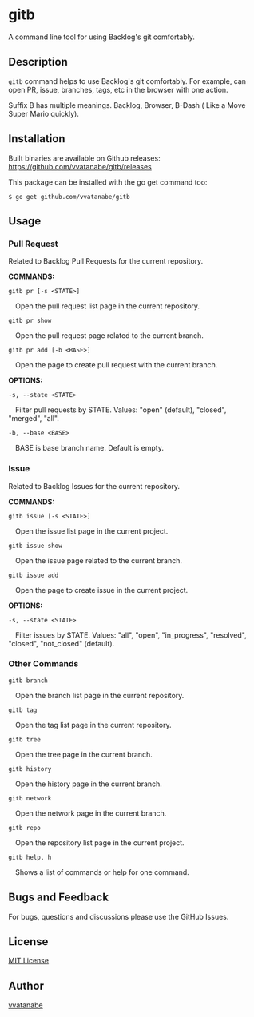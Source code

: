 # gitb

A command line tool for using Backlog's git comfortably.

## Description

`gitb` command helps to use Backlog's git comfortably. For example, can open PR, issue, branches, tags, etc in the browser with one action.

Suffix B has multiple meanings. Backlog, Browser, B-Dash (
Like a Move Super Mario quickly).

## Installation

Built binaries are available on Github releases:  
https://github.com/vvatanabe/gitb/releases

This package can be installed with the go get command too:

`$ go get github.com/vvatanabe/gitb`

## Usage

### Pull Request

Related to Backlog Pull Requests for the current repository.

__COMMANDS:__

`gitb pr [-s <STATE>]`

&emsp;Open the pull request list page in the current repository.

`gitb pr show`

&emsp;Open the pull request page related to the current branch.

`gitb pr add [-b <BASE>]`

&emsp;Open the page to create pull request with the current branch.


__OPTIONS:__

`-s, --state <STATE>`

&emsp;Filter pull requests by STATE. Values: "open" (default), "closed", "merged", "all".

`-b, --base <BASE>`

&emsp;BASE is base branch name. Default is empty.

### Issue

Related to Backlog Issues for the current repository.

__COMMANDS:__

`gitb issue [-s <STATE>]`

&emsp;Open the issue list page in the current project.

`gitb issue show`

&emsp;Open the issue page related to the current branch.

`gitb issue add`

&emsp;Open the page to create issue in the current project.

__OPTIONS:__

`-s, --state <STATE>`

&emsp;Filter issues by STATE. Values: "all", "open", "in_progress", "resolved", "closed", "not_closed" (default).

### Other Commands

`gitb branch`

&emsp;Open the branch list page in the current repository.

`gitb tag`

&emsp;Open the tag list page in the current repository.

`gitb tree`

&emsp;Open the tree page in the current branch.

`gitb history`

&emsp;Open the history page in the current branch.

`gitb network`

&emsp;Open the network page in the current branch.

`gitb repo`

&emsp;Open the repository list page in the current project.

`gitb help, h`

&emsp;Shows a list of commands or help for one command.

## Bugs and Feedback

For bugs, questions and discussions please use the GitHub Issues.

## License

[MIT License](http://www.opensource.org/licenses/mit-license.php)

## Author

[vvatanabe](https://github.com/vvatanabe)